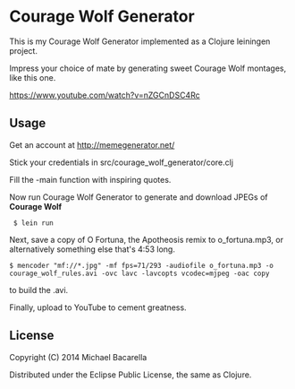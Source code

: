Courage Wolf Generator
=====================

This is my Courage Wolf Generator implemented as a Clojure leiningen project.

Impress your choice of mate by generating sweet Courage Wolf montages, like this one.

https://www.youtube.com/watch?v=nZGCnDSC4Rc

Usage
-----

Get an account at http://memegenerator.net/

Stick your credentials in src/courage_wolf_generator/core.clj

Fill the -main function with inspiring quotes.

Now run Courage Wolf Generator to generate and download JPEGs of **Courage Wolf**

```
 $ lein run
```

Next, save a copy of O Fortuna, the Apotheosis remix to o_fortuna.mp3,
or alternatively something else that's 4:53 long.

```
$ mencoder "mf://*.jpg" -mf fps=71/293 -audiofile o_fortuna.mp3 -o courage_wolf_rules.avi -ovc lavc -lavcopts vcodec=mjpeg -oac copy
```

to build the .avi.

Finally, upload to YouTube to cement greatness.

License
-------

Copyright (C) 2014 Michael Bacarella

Distributed under the Eclipse Public License, the same as Clojure.

